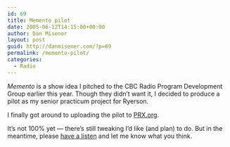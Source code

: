 ```yaml
---
id: 69
title: Memento pilot
date: 2005-06-12T14:15:00+00:00
author: Dan Misener
layout: post
guid: http://danmisener.com/?p=69
permalink: /memento-pilot/
categories:
  - Radio
---
```

_Memento_ is a show idea I pitched to the CBC Radio Program Development Group earlier this year. Though they didn&#8217;t want it, I decided to produce a pilot as my senior practicum project for Ryerson.

I finally got around to uploading the pilot to [PRX.org](http://www.prx.org/).

It&#8217;s not 100% yet &#8212; there&#8217;s still tweaking I&#8217;d like (and plan) to do. But in the meantime, please [have a listen](http://www.prx.org/piece/4854) and let me know what you think.